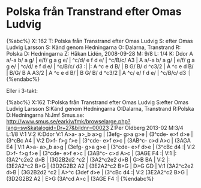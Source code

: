 # Polska från Transtrand efter Omas Ludvig

{%abc%}
X: 162
T: Polska från Transtrand efter Omas Ludvig
S: efter Omas Ludvig Larsson
S: Känd genom Hedningarna
O: Dalarna, Transtrand
R: Polska
D: Hedningarna
Z: Håkan Lidén, 2008-09-28
M: 9/8
L: 1/4
K: Ddor
A a/-a b/ a g/ | e/f/ g a g e/ | ^c/d/ e f d e/ | ^c/B/c/ A3 |
A a/-a b/ a g/ | e/f/ g a g e/ | ^c/d/ e f d e/ | ^c/B/c/ d3 :|
|: A ^c e d B/ | B G/ B/ d ^c3/2 | A ^c e d B/ | B/G/ B A A3/2 | 
A ^c e d B/ | B G/ B/ d ^c3/2 | A ^c/ e/ f d e/ | ^c/B/c/ d3 :| 
{%endabc%}

Eller i 3-takt:

{%abc%}
X:162
T:Polska från Transtrand efter Omas Ludvig
S:efter Omas Ludvig Larsson
S:Känd genom Hedningarna
O:Dalarna, Transtrand
R:Polska
D:Hedningarna
N:Jmf Smus.se: http://www.smus.se/earkiv/fmk/browselarge.php?lang=sw&katalogid=Dr+27&bildnr=00023
Z:Per Oldberg 2013-02
M:3/4
L:1/8
V:1
V:2
K:Ddor
V:1
A>a- a>_b a>g | (3efg- g>a g>e | (3^cde- e>f d>e | (3^cBc A4 |
V:2
D>f- f>g f>e | (3^cde- e>f e>c | (3AB^c- c>d A>c | (3AGA E4 | 
V:1
A>a- a>_b a>g | (3efg- g>a g>e | (3^cde- e>f d>e | (3^cBc d4 :|
V:2
D>f- f>g f>e | (3^cde- e>f e>c | (3AB^c- c>d A>c | (3AGE F4 :| 
V:1
|: (3A2^c2e2 d>B | (3G2B2d2 ^c2 | (3A2^c2e2 d>B | G>B B<A A>A | 
V:2
|: (3E2A2^c2 B>G | (3D2G2B2 A2 | (3E2A2^c2 B>G | D>G G<E E>D | 
V:1
(3A2^c2e2 d>B | (3G2B2d2 ^c2 | A>^c (3def d>e | (3^cBc d4 :|
V:2
(3E2A2^c2 B>G | (3D2G2B2 A2 | E>G (3A^cd A>c | (3AGE F4 :| 
{%endabc%}
